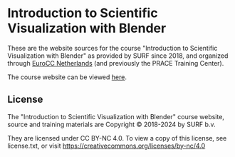# Introduction to Scientific Visualization with Blender

These are the website sources for the course "Introduction to Scientific 
Visualization with Blender" as provided by SURF since 2018, and organized
through [EuroCC Netherlands](https://eurocc-netherlands.nl/) (and previously the PRACE Training Center).

The course website can be viewed [here](https://surf-visualization.github.io/blender-course).

## License

The "Introduction to Scientific Visualization with Blender"
course website, source and training materials are 
Copyright © 2018-2024 by SURF b.v.

They are licensed under CC BY-NC 4.0. To view a copy of this license, 
see license.txt, or visit https://creativecommons.org/licenses/by-nc/4.0 
